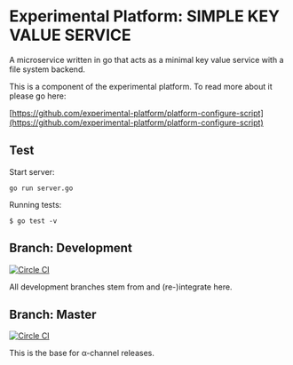# Experimental Platform: SIMPLE KEY VALUE SERVICE

A microservice written in go that acts as a minimal key value service with a file system backend.

This is a component of the experimental platform. To read more about it please go here:

[https://github.com/experimental-platform/platform-configure-script](https://github.com/experimental-platform/platform-configure-script)


## Test

Start server:
```
go run server.go
```

Running tests:
```
$ go test -v
```

## Branch: Development

[![Circle CI](https://circleci.com/gh/experimental-platform/platform-skvs.svg?style=svg&circle-token=fc272c0211c30a360d4d3206802e4a596fb34905)](https://circleci.com/gh/experimental-platform/platform-skvs)

All development branches stem from and (re-)integrate here.

## Branch: Master

[![Circle CI](https://circleci.com/gh/experimental-platform/platform-skvs/tree/master.svg?style=svg&circle-token=fc272c0211c30a360d4d3206802e4a596fb34905)](https://circleci.com/gh/experimental-platform/platform-skvs/tree/master)

This is the base for &alpha;-channel releases.